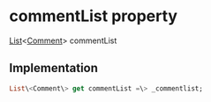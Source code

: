 


# commentList property









[List](https:api.flutter.dev/flutter/dart-core/List-class.html)&lt;[Comment](../../models_comment_comment_model/Comment-class.md)\> commentList
  







## Implementation

```dart
List\<Comment\> get commentList =\> _commentlist;
```








